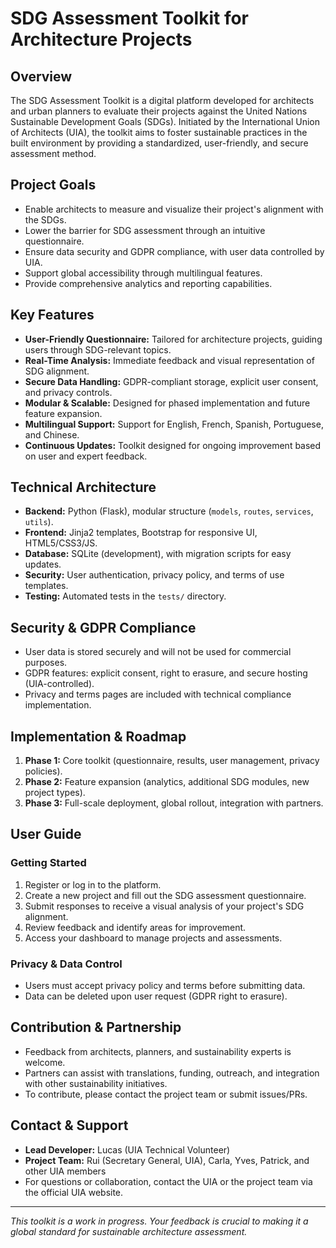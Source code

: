 # SDG Assessment Toolkit for Architecture Projects

## Overview
The SDG Assessment Toolkit is a digital platform developed for architects and urban planners to evaluate their projects against the United Nations Sustainable Development Goals (SDGs). Initiated by the International Union of Architects (UIA), the toolkit aims to foster sustainable practices in the built environment by providing a standardized, user-friendly, and secure assessment method.

## Project Goals
- Enable architects to measure and visualize their project's alignment with the SDGs.
- Lower the barrier for SDG assessment through an intuitive questionnaire.
- Ensure data security and GDPR compliance, with user data controlled by UIA.
- Support global accessibility through multilingual features.
- Provide comprehensive analytics and reporting capabilities.

## Key Features
- **User-Friendly Questionnaire:** Tailored for architecture projects, guiding users through SDG-relevant topics.
- **Real-Time Analysis:** Immediate feedback and visual representation of SDG alignment.
- **Secure Data Handling:** GDPR-compliant storage, explicit user consent, and privacy controls.
- **Modular & Scalable:** Designed for phased implementation and future feature expansion.
- **Multilingual Support:** Support for English, French, Spanish, Portuguese, and Chinese.
- **Continuous Updates:** Toolkit designed for ongoing improvement based on user and expert feedback.

## Technical Architecture
- **Backend:** Python (Flask), modular structure (`models`, `routes`, `services`, `utils`).
- **Frontend:** Jinja2 templates, Bootstrap for responsive UI, HTML5/CSS3/JS.
- **Database:** SQLite (development), with migration scripts for easy updates.
- **Security:** User authentication, privacy policy, and terms of use templates.
- **Testing:** Automated tests in the `tests/` directory.

## Security & GDPR Compliance
- User data is stored securely and will not be used for commercial purposes.
- GDPR features: explicit consent, right to erasure, and secure hosting (UIA-controlled).
- Privacy and terms pages are included with technical compliance implementation.

## Implementation & Roadmap
1. **Phase 1:** Core toolkit (questionnaire, results, user management, privacy policies).
2. **Phase 2:** Feature expansion (analytics, additional SDG modules, new project types).
3. **Phase 3:** Full-scale deployment, global rollout, integration with partners.

## User Guide
### Getting Started
1. Register or log in to the platform.
2. Create a new project and fill out the SDG assessment questionnaire.
3. Submit responses to receive a visual analysis of your project's SDG alignment.
4. Review feedback and identify areas for improvement.
5. Access your dashboard to manage projects and assessments.

### Privacy & Data Control
- Users must accept privacy policy and terms before submitting data.
- Data can be deleted upon user request (GDPR right to erasure).

## Contribution & Partnership
- Feedback from architects, planners, and sustainability experts is welcome.
- Partners can assist with translations, funding, outreach, and integration with other sustainability initiatives.
- To contribute, please contact the project team or submit issues/PRs.

## Contact & Support
- **Lead Developer:** Lucas (UIA Technical Volunteer)
- **Project Team:** Rui (Secretary General, UIA), Carla, Yves, Patrick, and other UIA members
- For questions or collaboration, contact the UIA or the project team via the official UIA website.

---

*This toolkit is a work in progress. Your feedback is crucial to making it a global standard for sustainable architecture assessment.*
